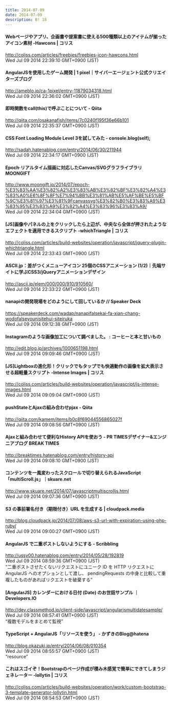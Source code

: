 ```yaml
---
title: 2014-07-09
date: 2014-07-09
description: B! 18
---
```


####   Webページやアプリ、企画書や提案書に使える500種類以上のアイテムが揃ったアイコン素材 -Hawcons | コリス
http://coliss.com/articles/freebies/freebies-icon-hawcons.html<br>
Wed Jul 09 2014 22:39:10 GMT+0900 (JST)<br>


#### AngularJSを使用したゲーム開発 | 1 pixel｜サイバーエージェント公式クリエイターズブログ
http://ameblo.jp/ca-1pixel/entry-11879034318.html<br>
Wed Jul 09 2014 22:36:02 GMT+0900 (JST)<br>


#### 即時関数をcall(this)で呼ぶことについて - Qiita
http://qiita.com/osakanafish/items/7c0240f195f36e66b101<br>
Wed Jul 09 2014 22:35:37 GMT+0900 (JST)<br>


#### CSS Font Loading Module Level 3を試してみた - console.blog(self);
http://sadah.hatenablog.com/entry/2014/06/30/211944<br>
Wed Jul 09 2014 22:34:17 GMT+0900 (JST)<br>


#### Epoch·リアルタイム描画に対応したCanvas/SVGグラフライブラリ MOONGIFT
http://www.moongift.jp/2014/07/epoch-%E3%83%AA%E3%82%A2%E3%83%AB%E3%82%BF%E3%82%A4%E3%83%A0%E6%8F%8F%E7%94%BB%E3%81%AB%E5%AF%BE%E5%BF%9C%E3%81%97%E3%81%9Fcanvassvg%E3%82%B0%E3%83%A9%E3%83%95%E3%83%A9%E3%82%A4%E3%83%96%E3%83%A9/<br>
Wed Jul 09 2014 22:34:04 GMT+0900 (JST)<br>


####   [JS]画像やパネルの上をクリックしたら上辺が、中央なら全体が押されたようなエフェクトを適用できるスクリプト -whichTriangle | コリス
http://coliss.com/articles/build-websites/operation/javascript/jquery-plugin-whichtriangle.html<br>
Wed Jul 09 2014 22:33:43 GMT+0900 (JST)<br>


#### ASCII.jp：差がつくメニューアイコン 25個のCSSアニメーション (1/2)｜先端サイトに学ぶCSS3/jQueryアニメーションデザイン
http://ascii.jp/elem/000/000/910/910560/<br>
Wed Jul 09 2014 22:33:22 GMT+0900 (JST)<br>


#### nanapiの開発現場をどのようにして回しているか // Speaker Deck
https://speakerdeck.com/wadap/nanapifalsekai-fa-xian-chang-wodofalseyounisitehui-siteiruka<br>
Wed Jul 09 2014 09:12:38 GMT+0900 (JST)<br>


#### Instagramのような画像加工について調べました。 : コーヒーと本と甘いもの
http://edit.blog.jp/archives/1000651198.html<br>
Wed Jul 09 2014 09:09:46 GMT+0900 (JST)<br>


####   [JS]Lightboxの進化形！クリックでもタップでも快適動作の画像を拡大表示させる超軽量スクリプト -Intense Images | コリス
http://coliss.com/articles/build-websites/operation/javascript/js-intense-images.html<br>
Wed Jul 09 2014 09:09:04 GMT+0900 (JST)<br>


#### pushStateとAjaxの組み合わせpjax - Qiita
http://qiita.com/kamem/items/b0c8f69044556865027f<br>
Wed Jul 09 2014 09:08:56 GMT+0900 (JST)<br>


#### Ajaxと組み合わせて便利なHistory APIを使おう - PR TIMESデザイナー&エンジニアブログ BREAK TIMES
http://breaktimes.hatenablog.com/entry/history-api<br>
Wed Jul 09 2014 09:08:10 GMT+0900 (JST)<br>


#### コンテンツを一風変わったスクロールで切り替えられるJavaScript「multiScroll.js」｜skuare.net
http://www.skuare.net/2014/07/javascriptmultiscrolljs.html<br>
Wed Jul 09 2014 09:07:36 GMT+0900 (JST)<br>


#### S3 の事前署名付き（期限付き）URL を生成する | cloudpack.media
http://blog.cloudpack.jp/2014/07/08/aws-s3-url-with-expiration-using-php-ruby/<br>
Wed Jul 09 2014 09:00:27 GMT+0900 (JST)<br>


#### AngularJS で二重ポストしないようにする - Scribbling
http://ussy00.hatenablog.com/entry/2014/05/28/192819<br>
Wed Jul 09 2014 08:59:36 GMT+0900 (JST)<br>
“二重ポストさせたくないリクエストにユニーク ID を HTTP リクエストに AngularJS へのオプションとして渡し、 pendingRequests の中身と比較して重複したものがあればリクエストを破棄する”


#### [AngularJS] カレンダーにおける日付 (Date) のお世話サンプル ｜ Developers.IO
http://dev.classmethod.jp/client-side/javascript/angularjsmultidatesample/<br>
Wed Jul 09 2014 08:57:41 GMT+0900 (JST)<br>
“複数モデルをまとめて監視”


#### TypeScript + AngularJS「リソースを使う」 - かずきのBlog@hatena
http://blog.okazuki.jp/entry/2014/06/08/010354<br>
Wed Jul 09 2014 08:55:57 GMT+0900 (JST)<br>
“resource”


####   これはスゴイぞ！Bootstrapのページ作成が積み木感覚で簡単にできてしまうジェネレーター -lollytin | コリス
http://coliss.com/articles/build-websites/operation/work/custom-bootstrap-3-template-generator-lollytin.html<br>
Wed Jul 09 2014 08:54:53 GMT+0900 (JST)<br>



